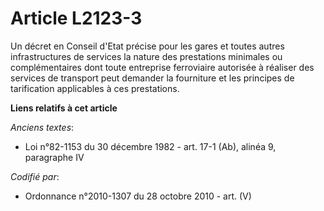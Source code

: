# Article L2123-3

Un décret en Conseil d'Etat précise pour les gares et toutes autres infrastructures de services la nature des prestations
minimales ou complémentaires dont toute entreprise ferroviaire autorisée à réaliser des services de transport peut demander
la fourniture et les principes de tarification applicables à ces prestations.

**Liens relatifs à cet article**

_Anciens textes_:

  - Loi n°82-1153 du 30 décembre 1982 - art. 17-1 (Ab), alinéa 9, paragraphe IV

_Codifié par_:

  - Ordonnance n°2010-1307 du 28 octobre 2010 - art. (V)
